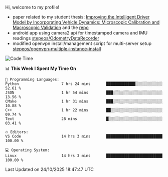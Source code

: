 Hi, welcome to my profile!

* paper related to my student thesis: [Improving the Intelligent Driver Model by Incorporating Vehicle Dynamics: Microscopic Calibration and Macroscopic Validation](https://doi.org/10.48550/arXiv.2408.03722) and the [repo](https://github.com/stepeos/pycarmodel_calibration)
* android app using camera2 api for timestamped camera and IMU readings [stepeos/OdometryDataRecorder](https://github.com/stepeos/OdometryDataRecorder)
* modified openvpn install/management script for multi-server setup [stepeos/openvpn-multiple-instance-install](https://github.com/stepeos/openvpn-multiple-instance-install)

<!--START_SECTION:waka-->
![Code Time](http://img.shields.io/badge/Code%20Time-2%2C207%20hrs%2024%20mins-blue)

📊 **This Week I Spent My Time On** 

```text
💬 Programming Languages: 
Python                   7 hrs 24 mins       █████████████░░░░░░░░░░░░   52.61 % 
JSON                     1 hr 54 mins        ███░░░░░░░░░░░░░░░░░░░░░░   13.56 % 
CMake                    1 hr 31 mins        ███░░░░░░░░░░░░░░░░░░░░░░   10.88 % 
C++                      1 hr 22 mins        ██░░░░░░░░░░░░░░░░░░░░░░░   09.74 % 
Text                     28 mins             █░░░░░░░░░░░░░░░░░░░░░░░░   03.41 % 

🔥 Editors: 
VS Code                  14 hrs 3 mins       █████████████████████████   100.00 % 

💻 Operating System: 
Linux                    14 hrs 3 mins       █████████████████████████   100.00 % 
```


 Last Updated on 24/10/2025 18:47:47 UTC
<!--END_SECTION:waka-->
